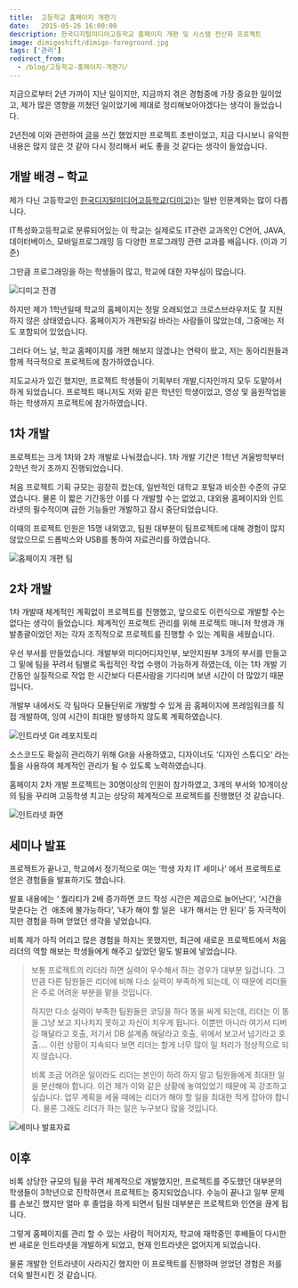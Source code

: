 ```yaml
---
title:  고등학교 홈페이지 개편기
date:   2015-05-26 16:00:00
description: 한국디지털미디어고등학교 홈페이지 개편 및 시스템 전산화 프로젝트
image: dimigoshift/dimigo-foreground.jpg
tags: ['관리']
redirect_from:
  - /blog/고등학교-홈페이지-개편기/
---
```


지금으로부터 2년 가까이 지난 일이지만, 지금까지 겪은 경험중에 가장 중요한 일이었고, 제가 많은 영향을 끼쳤던 일이었기에 제대로 정리해보아야겠다는 생각이 들었습니다.

2년전에 이와 관련하여 [글](http://yslee96.blog.me/20192150480)을 쓰긴 했었지만 프로젝트 초반이었고, 지금 다시보니 유익한 내용은 많지 않은 것 같아 다시 정리해서 써도 좋을 것 같다는 생각이 들었습니다.



## 개발 배경 – 학교

제가 다닌 고등학교인 [한국디지털미디어고등학교(디미고)](http://dimigo.hs.kr/)는 일반 인문계와는 많이 다릅니다.

IT특성화고등학교로 분류되어있는 이 학교는 실제로도 IT관련 교과목인 C언어, JAVA, 데이터베이스, 모바일프로그래밍 등 다양한 프로그래밍 관련 교과를 배웁니다. (이과 기준)

그만큼 프로그래밍을 하는 학생들이 많고, 학교에 대한 자부심이 많습니다.

![디미고 전경](/attachs/dimigoshift/dimigo-foreground.jpg)

하지만 제가 1학년일때 학교의 홈페이지는 정말 오래되었고 크로스브라우저도 잘 지원하지 않은 상태였습니다. 홈페이지가 개편되길 바라는 사람들이 많았는데, 그중에는 저도 포함되어 있었습니다.

그러다 어느 날, 학교 홈페이지를 개편 해보지 않겠냐는 연락이 왔고, 저는 동아리원들과 함께 적극적으로 프로젝트에 참가하였습니다.

지도교사가 있긴 했지만, 프로젝트 학생들이 기획부터 개발,디자인까지 모두 도맡아서 하게 되었습니다. 프로젝트 매니저도 저와 같은 학년인 학생이었고, 영상 및 음원작업을 하는 학생까지 프로젝트에 참가하였습니다.



## 1차 개발

프로젝트는 크게 1차와 2차 개발로 나눠졌습니다. 1차 개발 기간은 1학년 겨울방학부터 2학년 학기 초까지 진행되었습니다.

처음 프로젝트 기획 규모는 굉장히 컸는데, 일반적인 대학교 포털과 비슷한 수준의 규모였습니다. 물론 이 짧은 기간동안 이를 다 개발할 수는 없었고, 대외용 홈페이지와 인트라넷의 필수적이며 급한 기능들만 개발하고 잠시 중단되었습니다.

이때의 프로젝트 인원은 15명 내외였고, 팀원 대부분이 팀프로젝트에 대해 경험이 많지 않았으므로 드롭박스와 USB를 통하여 자료관리를 하였습니다.

![홈페이지 개편 팀](/attachs/dimigoshift/dimigo-shift-team.jpg)



## 2차 개발

1차 개발때 체계적인 계획없이 프로젝트를 진행했고, 앞으로도 이런식으로 개발할 수는 없다는 생각이 들었습니다. 체계적인 프로젝트 관리를 위해 프로젝트 매니저 학생과 개발총괄이었던 저는 각자 조직적으로 프로젝트를 진행할 수 있는 계획을 세웠습니다.

우선 부서를 만들었습니다. 개발부와 미디어디자인부, 보안지원부 3개의 부서를 만들고 그 밑에 팀을 꾸려서 팀별로 독립적인 작업 수행이 가능하게 하였는데, 이는 1차 개발 기간동안 실질적으로 작업 한 시간보다 다른사람을 기다리며 보낸 시간이 더 많았기 때문입니다.

개발부 내에서도 각 팀마다 모듈단위로 개발할 수 있게 끔 홈페이지에 프레임워크를 직접 개발하여, 잉여 시간이 최대한 발생하지 않도록 계획하였습니다.

![인트라넷 Git 레포지토리](/attachs/dimigoshift/intranet-repo.png)

소스코드도 확실히 관리하기 위해 Git을 사용하였고, 디자이너도 ‘디자인 스튜디오’ 라는 툴을 사용하여 체계적인 관리가 될 수 있도록 노력하였습니다.

홈페이지 2차 개발 프로젝트는 30명이상의 인원이 참가하였고, 3개의 부서와 10개이상의 팀을 꾸리며 고등학생 치고는 상당히 체계적으로 프로젝트를 진행했던 것 같습니다.

![인트라넷 화면](/attachs/dimigoshift/intranet-screen.png)



## 세미나 발표

프로젝트가 끝나고, 학교에서 정기적으로 여는 ‘학생 자치 IT 세미나’ 에서 프로젝트로 얻은 경험들을 발표하기도 했습니다.

발표 내용에는 ‘ 퀄리티가 2배 증가하면 코드 작성 시간은 제곱으로 늘어난다’, ‘시간을 맞춘다는 건  애초에 불가능하다’, ‘내가 해야 할 일은  내가 해서는 안 된다’ 등 자극적이지만 경험을 하며 얻었던 생각을 넣었습니다.

비록 제가 아직 어리고 많은 경험을 하지는 못했지만, 최근에 새로운 프로젝트에서 처음 리더의 역할 해보는 학생들에게 해주고 싶었던 말도 발표에 넣었습니다.



> 보통 프로젝트의 리더라 하면 실력이 우수해서 하는 경우가 대부분 일겁니다. 그만큼 다른 팀원들은 리더에 비해 다소 실력이 부족하게 되는데, 이 때문에 리더들은 주로 어려운 부분을 맡을 것입니다.
>
> 하지만 다소 실력이 부족한 팀원들은 코딩을 하다 똥을 싸게 되는데, 리더는 이 똥을 그냥 보고 지나치지 못하고 자신이 치우게 됩니다. 이뿐만 아니라 여기서 디버깅 해달라고 호출, 저기서 DB 설계좀 해달라고 호출, 위에서 보고서 넘기라고 호출…. 이런 상황이 지속되다 보면 리더는 할게 너무 많이 일 처리가 정상적으로 되지 않습니다.
>
> 비록 조금 어려운 일이라도 리더는 본인이 하려 하지 말고 팀원들에게 최대한 일을 분산해야 합니다. 이건 제가 이와 같은 상황에 놓여있었기 때문에 꼭 강조하고 싶습니다. 업무 계획을 세울 때에는 리더가 해야 할 일을 최대한 적게 잡아야 합니다. 물론 그래도 리더가 하는 일은 누구보다 많을 것입니다.

![세미나 발표자료](/attachs/dimigoshift/seminar-ppt.png)



## 이후

비록 상당한 규모의 팀을 꾸려 체계적으로 개발했지만, 프로젝트를 주도했던 대부분의 학생들이 3학년으로 진학하면서 프로젝트는 중지되었습니다. 수능이 끝나고 일부 문제를 손보긴 했지만 얼마 후 졸업을 하게 되면서 팀원 대부분은 프로젝트와 인연을 끊게 됩니다.

그렇게 홈페이지를 관리 할 수 있는 사람이 적어지자, 학교에 재학중인 후배들이 다시한번 새로운 인트라넷을 개발하게 되었고, 현재 인트라넷은 없어지게 되었습니다.

물론 개발한 인트라넷이 사라지긴 했지만 이 프로젝트를 진행하며 얻었던 경험은 저를 더욱 발전시킨 것 같습니다.